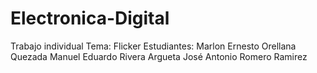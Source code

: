 # Electronica-Digital
Trabajo individual
Tema: Flicker
Estudiantes:
Marlon Ernesto Orellana Quezada
Manuel Eduardo Rivera Argueta
José Antonio Romero Ramirez
